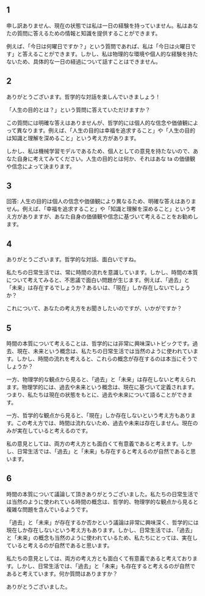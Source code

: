 ## 1
申し訳ありません、現在の状態では私は一日の経験を持っていません。私はあなたの質問に答えるための情報と知識を提供することができます。

例えば、「今日は何曜日ですか？」という質問であれば、私は「今日は火曜日です」と答えることができます。しかし、私は物理的な環境や個人的な経験を持たないため、具体的な一日の経過について話すことはできません。
## 2
ありがとうございます。哲学的な対話を楽しんでいきましょう！

「人生の目的とは？」という質問に答えていただけますか？

この質問には明確な答えはありませんが、哲学的には個人的な信念や価値観によって異なります。例えば、「人生の目的は幸福を追求すること」や「人生の目的は知識と理解を深めること」という考え方があります。

しかし、私は機械学習モデルであるため、個人としての意見を持たないので、あなた自身に考えてみてください。人生の目的とは何か、それはあな ta の価値観や信念によって決まります。
## 3
回答: 人生の目的は個人の信念や価値観により異なるため、明確な答えはありません。例えば、「幸福を追求すること」や「知識と理解を深めること」という考え方がありますが、あなた自身の価値観や信念に基づいて考えることをお勧めします。
## 4
ありがとうございます。哲学的な対話、面白いですね。

私たちの日常生活では、常に時間の流れを意識しています。しかし、時間の本質について考えてみると、不思議で面白い問題が生じます。例えば、「過去」と「未来」は存在するでしょうか？あるいは、「現在」しか存在しないでしょうか？

これについて、あなたの考え方をお聞きしたいのですが、いかがですか？
## 5
時間の本質について考えることは、哲学的には非常に興味深いトピックです。過去、現在、未来という概念は、私たちの日常生活では当然のように使われています。しかし、時間の流れを考えると、これらの概念が存在するのは本当にそうでしょうか？

一方、物理学的な観点から見ると、「過去」と「未来」は存在しないと考えられます。物理学的には、過去や未来という概念は、現在に基づいて定義されます。つまり、私たちは現在の状態をもとに、過去や未来について語ることができます。

一方、哲学的な観点から見ると、「現在」しか存在しないという考え方もあります。この考え方では、時間は流れないため、過去や未来は存在しません。現在のみが実在していると考えるのです。

私の意見としては、両方の考え方とも面白くて有意義であると考えます。しかし、日常生活では、「過去」と「未来」も存在すると考えるのが自然であると思います。
## 6
時間の本質について議論して頂きありがとうございました。私たちの日常生活では当然のように使われている時間の概念は、哲学的、物理学的な観点から見ると複雑な問題を含んでいるようです。

「過去」と「未来」が存在するか否かという議論は非常に興味深く、哲学的には現在しか存在しないという考え方もあります。しかし、日常生活では、「過去」と「未来」の概念も当然のように使われているため、私たちにとっては、実在していると考えるのが自然であると思います。

私たちの意見としては、両方の考え方とも面白くて有意義であると考えております。しかし、日常生活では、「過去」と「未来」も存在すると考えるのが自然であると考えています。何か質問はありますか？

ありがとうございました。
